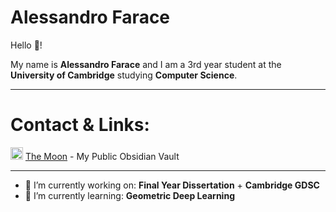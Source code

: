# **Alessandro Farace** 
Hello 👋!

My name is **Alessandro Farace** and I am a 3rd year student at the **University of Cambridge** studying **Computer Science**.

---
# Contact & Links:
<img src="https://avatars.githubusercontent.com/u/65011256?s=200&v=4" alt="obsidian" width="20"/> [The Moon](https://publish.obsidian.md/afv) - My Public Obsidian Vault

---

- 🔭 I’m currently working on: **Final Year Dissertation** + **Cambridge GDSC**
- 🌱 I’m currently learning: **Geometric Deep Learning**
